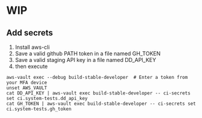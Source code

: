 # WIP

## Add secrets

1. Install aws-cli
1. Save a valid github PATH token in a file named GH_TOKEN
1. Save a valid staging API key in a file named DD_API_KEY
1. then execute

```
aws-vault exec --debug build-stable-developer  # Enter a token from your MFA device
unset AWS_VAULT
cat DD_API_KEY | aws-vault exec build-stable-developer -- ci-secrets set ci.system-tests.dd_api_key
cat GH_TOKEN | aws-vault exec build-stable-developer -- ci-secrets set ci.system-tests.gh_token
```
